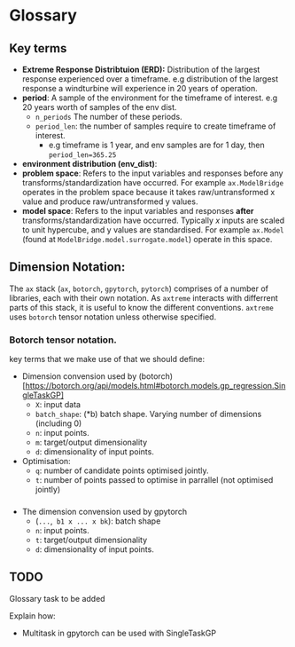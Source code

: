 # Glossary
## Key terms
- **Extreme Response Distribtuion (ERD):** Distribution of the largest response experienced over a timeframe. e.g distribution of the largest response a windturbine will experience in 20 years of operation.
- **period**: A sample of the environment for the timeframe of interest. e.g 20 years worth of samples of the env dist.
    - `n_periods` The number of these periods.
    - `period_len`: the number of samples require to create timeframe of interest.
        - e.g timeframe is 1 year, and env samples are for 1 day, then `period_len=365.25`
- **environment distribution (env_dist)**:
- **problem space**: Refers to the input variables and responses before any transforms/standardization have occurred. For example `ax.ModelBridge` operates in the problem space because it takes raw/untransformed x value and produce raw/untransformed y values.
- **model space**: Refers to the input variables and responses **after** transforms/standardization have occurred. Typically $x$ inputs are scaled to unit hypercube, and y values are standardised. For example `ax.Model` (found at `ModelBridge.model.surrogate.model`) operate in this space.

## Dimension Notation:
The `ax` stack (`ax`,  `botorch`, `gpytorch`, `pytorch`) comprises of a number of libraries, each with their own notation. As `axtreme` interacts with differrent parts of this stack, it is useful to know the different conventions. `axtreme` uses `botorch` tensor notation unless otherwise specified.

### Botorch tensor notation.
key terms that we make use of that we should define:
- Dimension convension used by (botorch)[https://botorch.org/api/models.html#botorch.models.gp_regression.SingleTaskGP]
    - `X`:  input data
    - `batch_shape`: (*b) batch shape. Varying number of dimensions (including 0)
    - `n`: input points.
    - `m`: target/output dimensionality
    - `d`: dimensionality of input points.
- Optimisation:
    - `q`: number of candidate points optimised jointly.
    - `t`: number of points passed to optimise in parrallel (not optimised jointly)

###
- The dimension convension used by gpytorch
    - (`...`,` b1 x ... x bk`): batch shape
    - `n`: input points.
    - `t`: target/output dimensionality
    - `d`: dimensionality of input points.

## TODO
Glossary task to be added

Explain how:
-  Multitask in gpytorch can be used with SingleTaskGP